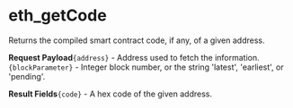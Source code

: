 # eth\_getCode

Returns the compiled smart contract code, if any, of a given address.

**Request Payload**`{address}` - Address used to fetch the information. `{blockParameter}` - Integer block number, or the string 'latest', 'earliest', or 'pending'.

**Result Fields**`{code}` - A hex code of the given address.
